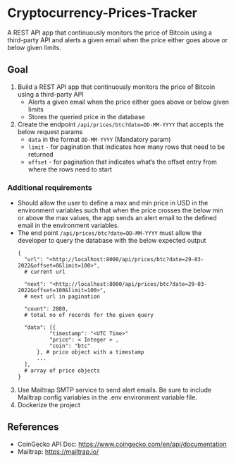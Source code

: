 # Cryptocurrency-Prices-Tracker
A REST API app that continuously monitors the price of Bitcoin using a third-party API and alerts a given email when the price either goes above or below given limits.


## Goal
1. Build a REST API app that continuously monitors the price of Bitcoin using a third-party API
   - Alerts a given email when the price either goes above or below given limits
   - Stores the queried price in the database
2. Create the endpoint `/api/prices/btc?date=DD-MM-YYYY` that accepts the below request params
   - `data` in the format `DD-MM-YYYY` (Mandatory param)
   - `limit` - for pagination that indicates how many rows that need to be returned 
   - `offset` - for pagination that indicates what’s the offset entry from where the rows need to start  

### Additional requirements
- Should allow the user to define a max and min price in USD in the environment variables such that when the price crosses the below min or above the max values, the app sends an alert email to the defined email in the environment variables.
- The end point `/api/prices/btc?date=DD-MM-YYYY` must allow the developer to query the database with the below expected output
  ```
  {
    "url": "<http://localhost:8000/api/prices/btc?date=29-03-2022&offset=0&limit=100>",
    # current url

    "next": "<http://localhost:8000/api/prices/btc?date=29-03-2022&offset=100&limit=100>",
    # next url in pagination

    "count": 2880,
    # total no of records for the given query

    "data": [{
            "timestamp": "<UTC Time>"
            "price": < Integer > ,
            "coin": "btc"
        }, # price object with a timestamp
        ...
    ],
    # array of price objects
  }
3. Use Mailtrap SMTP service to send alert emails. Be sure to include Mailtrap config variables in the .env environment variable file.
4. Dockerize the project

## References
- CoinGecko API Doc: https://www.coingecko.com/en/api/documentation
- Mailtrap: https://mailtrap.io/
